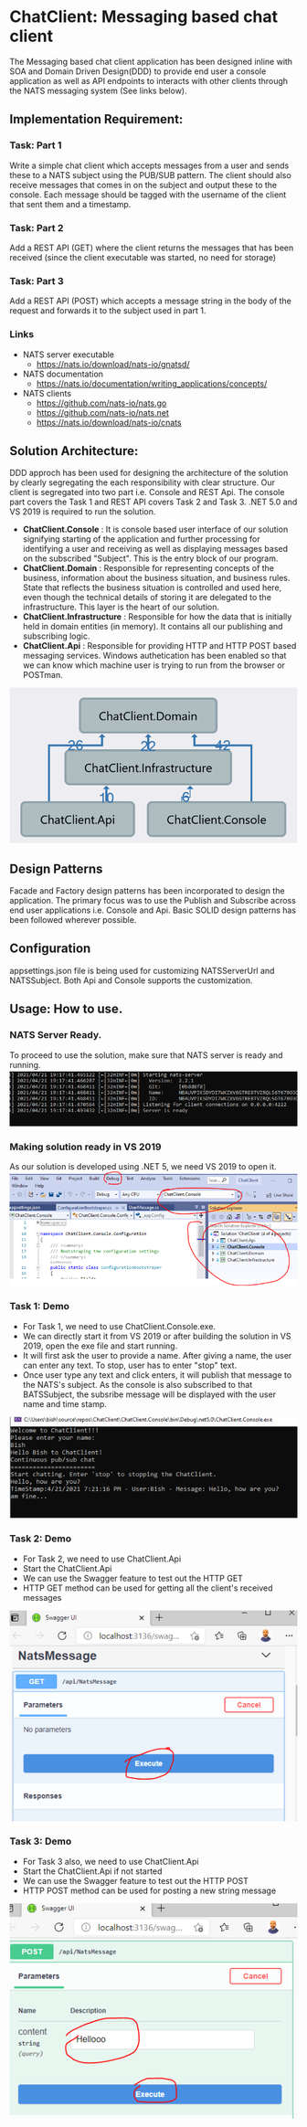 # ChatClient: Messaging based chat client 
The Messaging based chat client application has been designed inline with SOA and Domain Driven Design(DDD) to provide end user a console application as well as API endpoints to  interacts with other clients through the NATS messaging system (See links below). 

## Implementation Requirement:
### Task: Part 1 
Write a simple chat client which accepts messages from a user and sends these to a NATS subject using the PUB/SUB pattern. The client should also receive messages that comes in on the subject and 
output these to the console. Each message should be tagged with the username of the client that sent them and a timestamp. 

### Task: Part 2 
Add a REST API (GET) where the client returns the messages that has been received (since the client executable was started, no need for storage) 

### Task: Part 3 
Add a REST API (POST) which accepts a message string in the body of the request and forwards it to the subject used in part 1. 

### Links 
- NATS server executable 
  - https://nats.io/download/nats-io/gnatsd/
- NATS documentation 
  - https://nats.io/documentation/writing_applications/concepts/
- NATS clients 
  - https://github.com/nats-io/nats.go
  - https://github.com/nats-io/nats.net
  - https://nats.io/download/nats-io/cnats

## Solution Architecture:

DDD approch has been used for designing the architecture of the solution by clearly segregating the each responsibility with clear structure. Our client is segregated into two part i.e. Console and REST Api. The console part covers the Task 1 and REST API covers Task 2 and Task 3. .NET 5.0 and VS 2019 is required to run the solution.

 - **ChatClient.Console** : It is console based user interface of our solution signifying starting of the application and further processing for identifying a user and receiving as well as displaying messages based on the subscribed "Subject". This is the entry block of our program.
 - **ChatClient.Domain** : Responsible for representing concepts of the business, information about the business situation, and business rules. State that reflects the business situation is controlled and used here, even though the technical details of storing it are delegated to the infrastructure. This layer is the heart of our solution.
 - **ChatClient.Infrastructure** : Responsible for how the data that is initially held in domain entities (in memory). It contains all our publishing and subscribing logic.
 - **ChatClient.Api** : Responsible for providing HTTP and HTTP POST based messaging services. Windows authetication has been enabled so that we can know which machine user is trying to run from the browser or POSTman.

![alt text](https://github.com/bishwaranjans/ChatClient/blob/master/Documentation/Architecture.png)
 ## Design Patterns
 
Facade and Factory design patterns has been incorporated to design the application. The primary focus was to use the Publish and Subscribe across end user applications i.e. Console and Api. Basic SOLID design patterns has been followed wherever possible. 

## Configuration

appsettings.json file is being used for customizing NATSServerUrl and NATSSubject. Both Api and Console supports the customization.

## Usage: How to use.

### NATS Server Ready.

To proceed to use the solution, make sure that NATS server is ready and running.
![alt text](https://github.com/bishwaranjans/ChatClient/blob/master/Documentation/NATSServerReady.PNG)

### Making solution ready in VS 2019

As our solution is developed using .NET 5, we need VS 2019 to open it. 
![alt text](https://github.com/bishwaranjans/ChatClient/blob/master/Documentation/SolutionInVS2019.PNG)

### Task 1: Demo
- For Task 1, we need to use ChatClient.Console.exe.
- We can directly start it from VS 2019 or after building the solution in VS 2019, open the exe file and start running.
- It will first ask the user to provide a name. After giving a name, the user can enter any text. To stop, user has to enter "stop" text. 
- Once user type any text and click enters, it will publish that message to the NATS's subject. As the console is also subscribed to that BATSSubject, the subsribe message will be displayed with the user name and time stamp.

![alt text](https://github.com/bishwaranjans/ChatClient/blob/master/Documentation/Task1_Chat.PNG)

### Task 2: Demo
- For Task 2, we need to use ChatClient.Api
- Start the ChatClient.Api
- We can use the Swagger feature to test out the HTTP GET
- HTTP GET method can be used for getting all the client's received messages

![alt text](https://github.com/bishwaranjans/ChatClient/blob/master/Documentation/Task2_GetAllMessages.PNG)

### Task 3: Demo
- For Task 3 also, we need to use ChatClient.Api
- Start the ChatClient.Api if not started
- We can use the Swagger feature to test out the HTTP POST
- HTTP POST method can be used for posting a new string message

![alt text](https://github.com/bishwaranjans/ChatClient/blob/master/Documentation/Task3_PostMessage.PNG)




